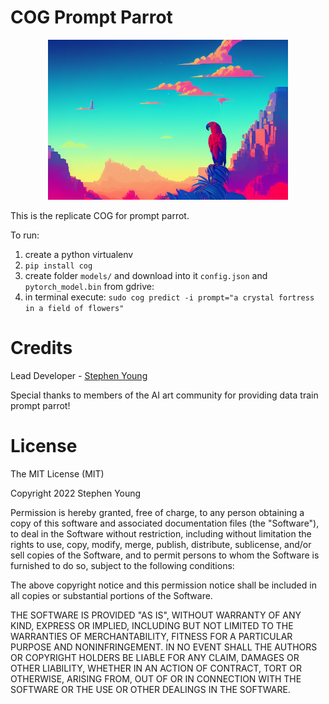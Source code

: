 # COG Prompt Parrot

<p align="center">
  <img width="384" height="256" src="parrot2.png">
</p>

This is the replicate COG for prompt parrot. 

To run: 
1. create a python virtualenv
1. `pip install cog`
1. create folder `models/` and download into it `config.json` and `pytorch_model.bin` from gdrive:  
1. in terminal execute: `sudo cog predict -i prompt="a crystal fortress in a field of flowers"`

# Credits
Lead Developer - [Stephen Young](https://linktr.ee/KyrickYoung)

Special thanks to members of the AI art community for providing data train prompt parrot!

# License
The MIT License (MIT)

Copyright 2022 Stephen Young

Permission is hereby granted, free of charge, to any person obtaining a copy of this software and associated documentation files (the "Software"), to deal in the Software without restriction, including without limitation the rights to use, copy, modify, merge, publish, distribute, sublicense, and/or sell copies of the Software, and to permit persons to whom the Software is furnished to do so, subject to the following conditions:

The above copyright notice and this permission notice shall be included in all copies or substantial portions of the Software.

THE SOFTWARE IS PROVIDED "AS IS", WITHOUT WARRANTY OF ANY KIND, EXPRESS OR IMPLIED, INCLUDING BUT NOT LIMITED TO THE WARRANTIES OF MERCHANTABILITY, FITNESS FOR A PARTICULAR PURPOSE AND NONINFRINGEMENT. IN NO EVENT SHALL THE AUTHORS OR COPYRIGHT HOLDERS BE LIABLE FOR ANY CLAIM, DAMAGES OR OTHER LIABILITY, WHETHER IN AN ACTION OF CONTRACT, TORT OR OTHERWISE, ARISING FROM, OUT OF OR IN CONNECTION WITH THE SOFTWARE OR THE USE OR OTHER DEALINGS IN THE SOFTWARE.
